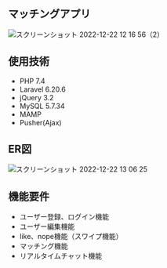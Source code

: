 ## マッチングアプリ
![スクリーンショット 2022-12-22 12 16 56（2）](https://user-images.githubusercontent.com/99112255/209048239-64f75088-94bf-4c2a-a048-c726a4d793da.png)
## 使用技術
* PHP 7.4
* Laravel 6.20.6
* jQuery 3.2
* MySQL 5.7.34
* MAMP 
* Pusher(Ajax)
## ER図
![スクリーンショット 2022-12-22 13 06 25](https://user-images.githubusercontent.com/99112255/209053422-47b07632-d339-4a03-977a-98faf8204fe7.png)

## 機能要件
* ユーザー登録、ログイン機能
* ユーザー編集機能
* like、nope機能（スワイプ機能）
* マッチング機能
* リアルタイムチャット機能
